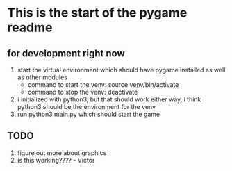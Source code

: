 # This is the start of the pygame readme

## for development right now
1. start the virtual environment which should have pygame installed as well as other modules
    * command to start the venv: source venv/bin/activate
    * command to stop the venv: deactivate
2. i initialized with python3, but that should work either way, i think python3 should be the environment for the venv
3. run python3 main.py which should start the game

## TODO
1. figure out more about graphics
2. is this working???? - Victor
